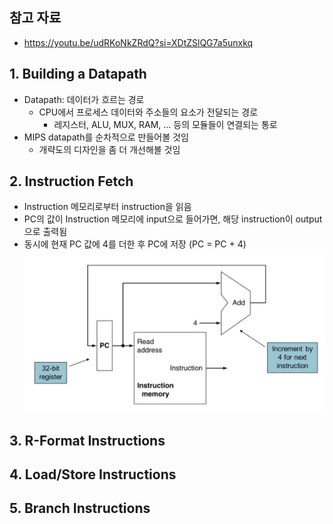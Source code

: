 ## 참고 자료
* https://youtu.be/udRKoNkZRdQ?si=XDtZSlQG7a5unxkq

## 1. Building a Datapath
* Datapath: 데이터가 흐르는 경로
    * CPU에서 프로세스 데이터와 주소들의 요소가 전달되는 경로
        * 레지스터, ALU, MUX, RAM, ... 등의 모듈들이 연결되는 통로
* MIPS datapath를 순차적으로 만들어볼 것임
    * 개략도의 디자인을 좀 더 개선해볼 것임

## 2. Instruction Fetch
* Instruction 메모리로부터 instruction을 읽음
* PC의 값이 Instruction 메모리에 input으로 들어가면, 해당 instruction이 output으로 출력됨
* 동시에 현재 PC 값에 4를 더한 후 PC에 저장 (PC = PC + 4)
![instruction_fetch](./instruction_fetch.png)

## 3. R-Format Instructions

## 4. Load/Store Instructions

## 5. Branch Instructions 
